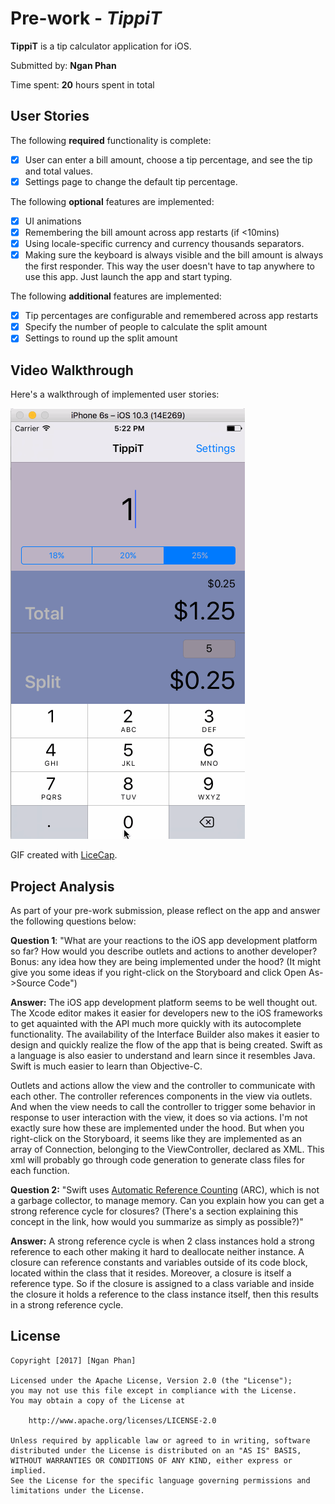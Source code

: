 # Pre-work - *TippiT*

**TippiT** is a tip calculator application for iOS.

Submitted by: **Ngan Phan**

Time spent: **20** hours spent in total

## User Stories

The following **required** functionality is complete:

* [X] User can enter a bill amount, choose a tip percentage, and see the tip and total values.
* [X] Settings page to change the default tip percentage.

The following **optional** features are implemented:
* [X] UI animations
* [X] Remembering the bill amount across app restarts (if <10mins)
* [X] Using locale-specific currency and currency thousands separators.
* [X] Making sure the keyboard is always visible and the bill amount is always the first responder. This way the user doesn't have to tap anywhere to use this app. Just launch the app and start typing.

The following **additional** features are implemented:

* [X] Tip percentages are configurable and remembered across app restarts
* [X] Specify the number of people to calculate the split amount
* [X] Settings to round up the split amount

## Video Walkthrough 

Here's a walkthrough of implemented user stories:

<img src='https://github.com/ntphan527/TippiT/blob/master/TippiT.gif' title='Video Walkthrough' width='' alt='Video Walkthrough' />

GIF created with [LiceCap](http://www.cockos.com/licecap/).

## Project Analysis

As part of your pre-work submission, please reflect on the app and answer the following questions below:

**Question 1**: "What are your reactions to the iOS app development platform so far? How would you describe outlets and actions to another developer? Bonus: any idea how they are being implemented under the hood? (It might give you some ideas if you right-click on the Storyboard and click Open As->Source Code")

**Answer:** The iOS app development platform seems to be well thought out. The Xcode editor makes it easier for developers new to the iOS frameworks to get aquainted with the API much more quickly with its autocomplete functionality. The availability of the Interface Builder also makes it easier to design and quickly realize the flow of the app that is being created. Swift as a language is also easier to understand and learn since it resembles Java. Swift is much easier to learn than Objective-C.

Outlets and actions allow the view and the controller to communicate with each other. The controller references components in the view via outlets. And when the view needs to call the controller to trigger some behavior in response to user interaction with the view, it does so via actions. I'm not exactly sure how these are implemented under the hood. But when you right-click on the Storyboard, it seems like they are implemented as an array of Connection, belonging to the ViewController, declared as XML. This xml will probably go through code generation to generate class files for each function.

**Question 2:** "Swift uses [Automatic Reference Counting](https://developer.apple.com/library/content/documentation/Swift/Conceptual/Swift_Programming_Language/AutomaticReferenceCounting.html#//apple_ref/doc/uid/TP40014097-CH20-ID49) (ARC), which is not a garbage collector, to manage memory. Can you explain how you can get a strong reference cycle for closures? (There's a section explaining this concept in the link, how would you summarize as simply as possible?)"

**Answer:** A strong reference cycle is when 2 class instances hold a strong reference to each other making it hard to deallocate neither instance. A closure can reference constants and variables outside of its code block, located within the class that it resides. Moreover, a closure is itself a reference type. So if the closure is assigned to a class variable and inside the closure it holds a reference to the class instance itself, then this results in a strong reference cycle.


## License

    Copyright [2017] [Ngan Phan]

    Licensed under the Apache License, Version 2.0 (the "License");
    you may not use this file except in compliance with the License.
    You may obtain a copy of the License at

        http://www.apache.org/licenses/LICENSE-2.0

    Unless required by applicable law or agreed to in writing, software
    distributed under the License is distributed on an "AS IS" BASIS,
    WITHOUT WARRANTIES OR CONDITIONS OF ANY KIND, either express or implied.
    See the License for the specific language governing permissions and
    limitations under the License.
